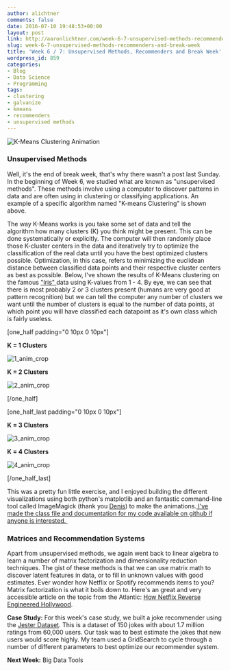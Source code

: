 ```yaml
---
author: alichtner
comments: false
date: 2016-07-10 19:48:53+00:00
layout: post
link: http://aaronlichtner.com/week-6-7-unsupervised-methods-recommenders-and-break-week/
slug: week-6-7-unsupervised-methods-recommenders-and-break-week
title: 'Week 6 / 7: Unsupervised Methods, Recommenders and Break Week'
wordpress_id: 859
categories:
- Blog
- Data Science
- Programming
tags:
- clustering
- galvanize
- kmeans
- recommenders
- unsupervised methods
---
```


![K-Means Clustering Animation](http://aaronlichtner.com/wp-content/uploads/2016/07/slow-644x483.gif)



### Unsupervised Methods



Well, it's the end of break week, that's why there wasn't a post last Sunday. In the beginning of Week 6, we studied what are known as "unsupervised methods". These methods involve using a computer to discover patterns in data and are often using in clustering or classifying applications. An example of a specific algorithm named "K-means Clustering" is shown above.

The way K-Means works is you take some set of data and tell the algorithm how many clusters (K) you think might be present. This can be done systematically or explicitly. The computer will then randomly place those K-cluster centers in the data and iteratively try to optimize the classification of the real data until you have the best optimized clusters possible. Optimization, in this case, refers to minimizing the euclidean distance between classified data points and their respective cluster centers as best as possible. Below, I've shown the results of K-Means clustering on the famous ["Iris" ](https://archive.ics.uci.edu/ml/datasets/Iris)data using K-values from 1 - 4. By eye, we can see that there is most probably 2 or 3 clusters present (humans are very good at pattern recognition) but we can tell the computer any number of clusters we want until the number of clusters is equal to the number of data points, at which point you will have classified each datapoint as it's own class which is fairly useless.



[one_half padding="0 10px 0 10px"]


**K = 1 Clusters**


![1_anim_crop](http://aaronlichtner.com/wp-content/uploads/2016/07/1_anim_crop-300x229.gif)


**K = 2 Clusters**


![2_anim_crop](http://aaronlichtner.com/wp-content/uploads/2016/07/2_anim_crop-300x229.gif)





[/one_half]

[one_half_last padding="0 10px 0 10px"]


**K = 3 Clusters**


![3_anim_crop](http://aaronlichtner.com/wp-content/uploads/2016/07/3_anim_crop-300x229.gif)


**K = 4 Clusters**


![4_anim_crop](http://aaronlichtner.com/wp-content/uploads/2016/07/4_anim_crop-300x229.gif)

[/one_half_last]

This was a pretty fun little exercise, and I enjoyed building the different visualizations using both python's matplotlib and an fantastic command-line tool called ImageMagick (thank you [Denis](https://github.com/denrou)) to make the animations.[ I've made the class file and documentation for my code available on github if anyone is interested. ](https://github.com/alichtner/kmeans-clustering)



### Matrices and Recommendation Systems



Apart from unsupervised methods, we again went back to linear algebra to learn a number of matrix factorization and dimensionality reduction techniques. The gist of these methods is that we can use matrix math to discover latent features in data, or to fill in unknown values with good estimates. Ever wonder how Netflix or Spotify recommends items to you? Matrix factorization is what it boils down to. Here's an great and very accessible article on the topic from the Atlantic: [How Netflix Reverse Engineered Hollywood](http://www.theatlantic.com/technology/archive/2014/01/how-netflix-reverse-engineered-hollywood/282679/).

**Case Study:** For this week's case study, we built a joke recommender using the [Jester Dataset](http://eigentaste.berkeley.edu/dataset/). This is a dataset of 150 jokes with about 1.7 million ratings from 60,000 users. Our task was to best estimate the jokes that new users would score highly. My team used a GridSearch to cycle through a number of different parameters to best optimize our recommender system.

**Next Week:** Big Data Tools
